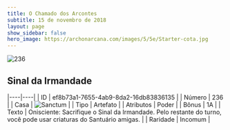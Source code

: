 ```yaml
---
title: O Chamado dos Arcontes
subtitle: 15 de novembro de 2018
layout: page
show_sidebar: false
hero_image: https://archonarcana.com/images/5/5e/Starter-cota.jpg
---
```


![236](https://cdn.keyforgegame.com/media/card_front/pt/341_236_VWG6GMX929C6_pt.png)

## Sinal da Irmandade

|----|----|
| ID | ef8b73a1-7655-4ab9-8da2-16db83836135 |
| Número | 236 |
| Casa | ![Sanctum](https://archonarcana.com/images/thumb/c/c7/Sanctum.png/22px-Sanctum.png "Santuário") |
| Tipo | Artefato |
| Atributos | Poder |
| Bônus | 1A |
| Texto | Onisciente: Sacrifique o Sinal  da Irmandade. Pelo restante do  turno, você pode usar criaturas  do Santuário amigas. |
| Raridade | Incomum |
